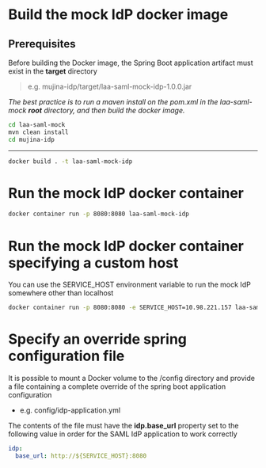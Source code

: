 # Build the mock IdP docker image

## Prerequisites
Before building the Docker image, the Spring Boot application artifact must exist in the **target** directory

> e.g. mujina-idp/target/laa-saml-mock-idp-1.0.0.jar

_The best practice is to run a maven install on the pom.xml in the laa-saml-mock __root__ directory, and then build the docker image._
```bash
cd laa-saml-mock
mvn clean install
cd mujina-idp
```

----

```bash
docker build . -t laa-saml-mock-idp
```

# Run the mock IdP docker container
```bash
docker container run -p 8080:8080 laa-saml-mock-idp
```

# Run the mock IdP docker container specifying a custom host
You can use the SERVICE_HOST environment variable to run the mock IdP somewhere other than localhost
```bash
docker container run -p 8080:8080 -e SERVICE_HOST=10.98.221.157 laa-saml-mock-idp
```

# Specify an override spring configuration file
It is possible to mount a Docker volume to the /config directory and
provide a file containing a complete override of the spring boot application configuration
- e.g. config/idp-application.yml

The contents of the file must have the __idp.base_url__ property set to the following value in order for the
SAML IdP application to work correctly
```yml
idp:
  base_url: http://${SERVICE_HOST}:8080
```
